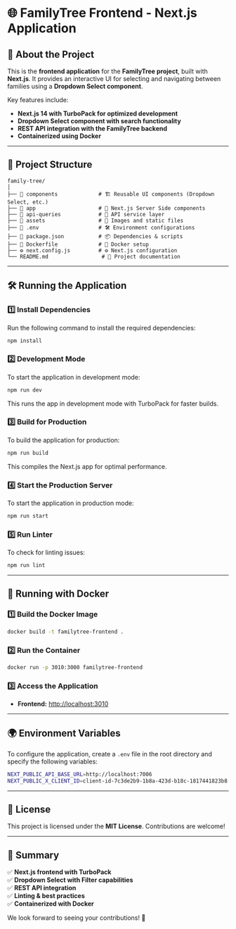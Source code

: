 # 🌐 FamilyTree Frontend - Next.js Application

## 📖 About the Project

This is the **frontend application** for the **FamilyTree project**, built with **Next.js**. It provides an interactive UI for selecting and navigating between families using a **Dropdown Select component**.

Key features include:
- **Next.js 14 with TurboPack for optimized development**
- **Dropdown Select component with search functionality**
- **REST API integration with the FamilyTree backend**
- **Containerized using Docker**

---

## 📂 Project Structure

```
family-tree/
│
├── 📂 components             # 🏗️ Reusable UI components (Dropdown Select, etc.)
├── 📂 app                    # 📄 Next.js Server Side components
├── 📂 api-queries            # 🔗 API service layer
├── 📂 assets                 # 🎨 Images and static files
├── 📄 .env                   # 🛠️ Environment configurations
├── 📜 package.json           # 📦 Dependencies & scripts
├── 🐳 Dockerfile             # 🐳 Docker setup
├── ⚙️ next.config.js         # ⚙️ Next.js configuration
└── README.md                 # 📘 Project documentation
```

---

## 🛠️ Running the Application

### **1️⃣ Install Dependencies**

Run the following command to install the required dependencies:
```sh
npm install
```

### **2️⃣ Development Mode**

To start the application in development mode:
```sh
npm run dev
```
This runs the app in development mode with TurboPack for faster builds.

### **3️⃣ Build for Production**

To build the application for production:
```sh
npm run build
```
This compiles the Next.js app for optimal performance.

### **4️⃣ Start the Production Server**

To start the application in production mode:
```sh
npm run start
```

### **5️⃣ Run Linter**

To check for linting issues:
```sh
npm run lint
```

---

## 🚀 Running with Docker

### **1️⃣ Build the Docker Image**
```sh
docker build -t familytree-frontend .
```

### **2️⃣ Run the Container**
```sh
docker run -p 3010:3000 familytree-frontend
```

### **3️⃣ Access the Application**
- **Frontend:** [http://localhost:3010](http://localhost:3010)

---

## 🌍 Environment Variables

To configure the application, create a `.env` file in the root directory and specify the following variables:
```sh
NEXT_PUBLIC_API_BASE_URL=http://localhost:7006
NEXT_PUBLIC_X_CLIENT_ID=client-id-7c3de2b9-1b8a-423d-b18c-1817441823b8
```

---

## 📜 License
This project is licensed under the **MIT License**. Contributions are welcome!

---

## 🎯 Summary
✅ **Next.js frontend with TurboPack**  
✅ **Dropdown Select with Filter capabilities**  
✅ **REST API integration**  
✅ **Linting & best practices**  
✅ **Containerized with Docker**  

We look forward to seeing your contributions! 🚀

